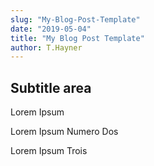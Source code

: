 ```yaml
---
slug: "My-Blog-Post-Template"
date: "2019-05-04"
title: "My Blog Post Template"
author: T.Hayner
---
```


## Subtitle area 

<p>Lorem Ipsum</p>
<p>Lorem Ipsum Numero Dos</p>
<p>Lorem Ipsum Trois</p>